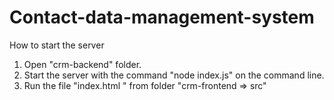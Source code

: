 # Contact-data-management-system
How to start the server
1) Open "crm-backend" folder.
2) Start the server with the command "node index.js" on the command line.
3) Run the file "index.html " from folder "crm-frontend => src"

